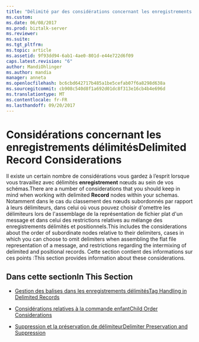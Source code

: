 ```yaml
---
title: "Délimité par des considérations concernant les enregistrements | Documents Microsoft"
ms.custom: 
ms.date: 06/08/2017
ms.prod: biztalk-server
ms.reviewer: 
ms.suite: 
ms.tgt_pltfrm: 
ms.topic: article
ms.assetid: 9f93dd94-6ab1-4ae0-801d-e44e722d6f09
caps.latest.revision: "6"
author: MandiOhlinger
ms.author: mandia
manager: anneta
ms.openlocfilehash: bc6cbd642717b485a1be5cefab07f6a8298d638a
ms.sourcegitcommit: cb908c540d8f1a692d01dc8f313e16cb4b4e696d
ms.translationtype: MT
ms.contentlocale: fr-FR
ms.lasthandoff: 09/20/2017
---
```

# <a name="delimited-record-considerations"></a><span data-ttu-id="12775-102">Considérations concernant les enregistrements délimités</span><span class="sxs-lookup"><span data-stu-id="12775-102">Delimited Record Considerations</span></span>
<span data-ttu-id="12775-103">Il existe un certain nombre de considérations vous gardez à l’esprit lorsque vous travaillez avec délimités **enregistrement** nœuds au sein de vos schémas.</span><span class="sxs-lookup"><span data-stu-id="12775-103">There are a number of considerations that you should keep in mind when working with delimited **Record** nodes within your schemas.</span></span> <span data-ttu-id="12775-104">Notamment dans le cas du classement des nœuds subordonnés par rapport à leurs délimiteurs, dans celui où vous pouvez choisir d'omettre les délimiteurs lors de l'assemblage de la représentation de fichier plat d'un message et dans celui des restrictions relatives au mélange des enregistrements délimités et positionnels.</span><span class="sxs-lookup"><span data-stu-id="12775-104">This includes the considerations about the order of subordinate nodes relative to their delimiters, cases in which you can choose to omit delimiters when assembling the flat file representation of a message, and restrictions regarding the intermixing of delimited and positional records.</span></span> <span data-ttu-id="12775-105">Cette section contient des informations sur ces points :</span><span class="sxs-lookup"><span data-stu-id="12775-105">This section provides information about these considerations.</span></span>  
  
## <a name="in-this-section"></a><span data-ttu-id="12775-106">Dans cette section</span><span class="sxs-lookup"><span data-stu-id="12775-106">In This Section</span></span>  
  
-   [<span data-ttu-id="12775-107">Gestion des balises dans les enregistrements délimités</span><span class="sxs-lookup"><span data-stu-id="12775-107">Tag Handling in Delimited Records</span></span>](../core/tag-handling-in-delimited-records.md)  
  
-   [<span data-ttu-id="12775-108">Considérations relatives à la commande enfant</span><span class="sxs-lookup"><span data-stu-id="12775-108">Child Order Considerations</span></span>](../core/child-order-considerations.md)  
  
-   [<span data-ttu-id="12775-109">Suppression et la préservation de délimiteur</span><span class="sxs-lookup"><span data-stu-id="12775-109">Delimiter Preservation and Suppression</span></span>](../core/delimiter-preservation-and-suppression.md)